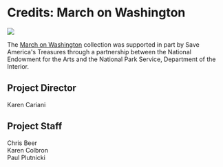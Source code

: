 # Credits: March on Washington

[![](https://s3.amazonaws.com/openvault.wgbh.org/logos/NEA.jpg)](http://www.arts.gov) 
  
The [March on Washington](/collections/march-march-on-washington) collection was supported in part by Save America's Treasures through a partnership between the National Endowment for the Arts and the National Park Service, Department of the Interior.

## Project Director
Karen Cariani

## Project Staff
Chris Beer<br/>
Karen Colbron<br/>
Paul Plutnicki<br/>



  
